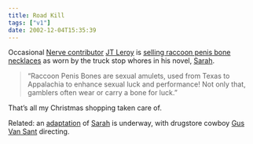 ```yaml
---
title: Road Kill
tags: ["v1"]
date: 2002-12-04T15:35:39
---
```


Occasional [Nerve contributor][1] [JT Leroy][2] is [selling raccoon penis bone necklaces][3] as worn by the truck stop whores in his novel, [Sarah][4].

> &#8220;Raccoon Penis Bones are sexual amulets, used from Texas to Appalachia to enhance sexual luck and performance! Not only that, gamblers often wear or carry a bone for luck.&#8221;

That&#8217;s all my Christmas shopping taken care of.

Related: an [adaptation][5] of [Sarah][6] is underway, with drugstore cowboy [Gus Van Sant][7] directing.

[1]: http://www.jtleroy.com/OtherWritings/nerve.html "JT Leroy: Nerve articles"
[2]: http://www.jtleroy.com/
[3]: http://www.jtleroy.com/coolStuff/coonpenis.html "JT Leroy: Coon Penis Bone (Guaranteed, 100% from road kill Raccoon)"
[4]: http://www.amazon.co.uk/exec/obidos/ASIN/0747549281/ "Amazon.co.uk: JT Leroy's Sarah"
[5]: http://www.jtleroy.com/sarahthefilm/sarahthefilm.html "JT Leroy: Sarah the Film"
[6]: http://www.nypress.com/13/14/books/books.cfm "New York Press: Sarah - An excerpt from the novel"
[7]: http://uk.imdb.com/Name?Van+Sant,+Gus "IMDb: Gus Van Sant"
